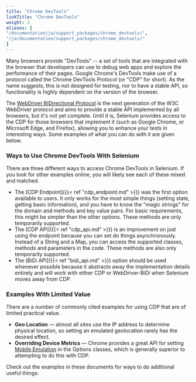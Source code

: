 ```yaml
---
title: "Chrome DevTools"
linkTitle: "Chrome DevTools"
weight: 2
aliases: [
"/documentation/ja/support_packages/chrome_devtools/",
"/ja/documentation/support_packages/chrome_devtools/"
]
---
```


Many browsers provide "DevTools" -- a set of tools that are integrated with the browser that 
developers can use to debug web apps and explore the performance of their pages. Google Chrome's 
DevTools make use of a protocol called the Chrome DevTools Protocol (or "CDP" for short). 
As the name suggests, this is not designed for testing, nor to have a stable API, so functionality 
is highly dependent on the version of the browser.

The [WebDriver BiDirectional Protocol](https://w3c.github.io/webdriver-bidi/) is the next generation of the 
W3C WebDriver protocol and aims to provide a stable API implemented by all browsers, but it's not yet complete. 
Until it is, Selenium provides access to 
the CDP for those browsers that implement it (such as Google Chrome, or Microsoft Edge, and 
Firefox), allowing you to enhance your tests in interesting ways. Some examples of what you can 
do with it are given below.

### Ways to Use Chrome DevTools With Selenium
There are three different ways to access Chrome DevTools in Selenium. If you look for other examples online,
you will likely see each of these mixed and matched.

* The [CDP Endpoint]({{< ref "cdp_endpoint.md" >}}) was the first option available to users.
It only works for the most simple things (setting state, getting basic information), and you
have to know the "magic strings" for the domain and methods and key value pairs. 
For basic requirements, this might be simpler than the other options. These methods are only temporarily supported.
* The [CDP API]({{< ref "cdp_api.md" >}}) is an improvement on just using the endpoint because you can set
do things asynchronously. Instead of a String and a Map, you can access the supported classes, 
methods and parameters in the code. These methods are also only temporarily supported.
* The [BiDi API]({{< ref "bidi_api.md" >}}) option should be used whenever possible because it
abstracts away the implementation details entirely and will work with either CDP or WebDriver-BiDi
when Selenium moves away from CDP.

### Examples With Limited Value

There are a number of commonly cited examples for using CDP that are of limited practical value.
* **Geo Location** — almost all sites use the IP address to determine physical location, 
so setting an emulated geolocation rarely has the desired effect.
* **Overriding Device Metrics** — Chrome provides a great API for setting [Mobile Emulation](https://chromedriver.chromium.org/mobile-emulation)
in the Options classes, which is generally superior to attempting to do this with CDP.

Check out the examples in these documents for ways to do additional useful things:
